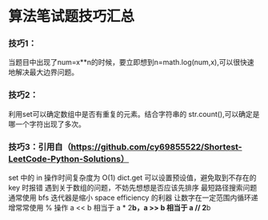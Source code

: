 # 算法笔试题技巧汇总

### 技巧1：
当题目中出现了num=x**n的时候，要立即想到n=math.log(num,x),可以很快速地解决最大边界问题。

### 技巧2：
利用set可以确定数组中是否有重复的元素。结合字符串的 str.count(),可以确定是哪一个字符出现了多次。

### 技巧3：引用自（https://github.com/cy69855522/Shortest-LeetCode-Python-Solutions）
set 中的 in 操作时间复杂度为 O(1)
dict.get 可以设置预设值，避免取到不存在的 key 时报错
遇到关于数组的问题，不妨先想想是否应该先排序
最短路径搜索问题通常使用 bfs
迭代器是缩小 space efficiency 的利器
让数字在一定范围内循环递增常常使用 % 操作
a << b 相当于 a * 2**b，a >> b 相当于 a // 2**b
